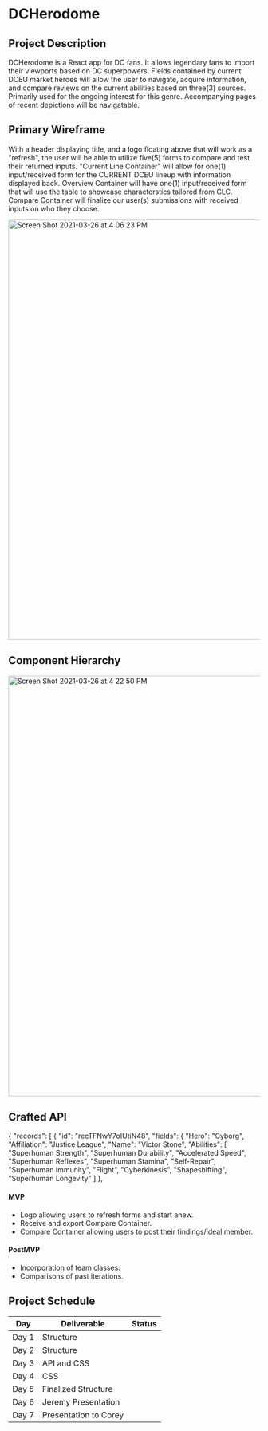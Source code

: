 <!-- # Getting Started with Create React App

This project was bootstrapped with [Create React App](https://github.com/facebook/create-react-app).

## Available Scripts

In the project directory, you can run:

### `npm start`

Runs the app in the development mode.\
Open [http://localhost:3000](http://localhost:3000) to view it in the browser.

The page will reload if you make edits.\
You will also see any lint errors in the console.

### `npm test`

Launches the test runner in the interactive watch mode.\
See the section about [running tests](https://facebook.github.io/create-react-app/docs/running-tests) for more information.

### `npm run build`

Builds the app for production to the `build` folder.\
It correctly bundles React in production mode and optimizes the build for the best performance.

The build is minified and the filenames include the hashes.\
Your app is ready to be deployed!

See the section about [deployment](https://facebook.github.io/create-react-app/docs/deployment) for more information.

### `npm run eject`

**Note: this is a one-way operation. Once you `eject`, you can’t go back!**

If you aren’t satisfied with the build tool and configuration choices, you can `eject` at any time. This command will remove the single build dependency from your project.

Instead, it will copy all the configuration files and the transitive dependencies (webpack, Babel, ESLint, etc) right into your project so you have full control over them. All of the commands except `eject` will still work, but they will point to the copied scripts so you can tweak them. At this point you’re on your own.

You don’t have to ever use `eject`. The curated feature set is suitable for small and middle deployments, and you shouldn’t feel obligated to use this feature. However we understand that this tool wouldn’t be useful if you couldn’t customize it when you are ready for it.

## Learn More

You can learn more in the [Create React App documentation](https://facebook.github.io/create-react-app/docs/getting-started).

To learn React, check out the [React documentation](https://reactjs.org/).

### Code Splitting

This section has moved here: [https://facebook.github.io/create-react-app/docs/code-splitting](https://facebook.github.io/create-react-app/docs/code-splitting)

### Analyzing the Bundle Size

This section has moved here: [https://facebook.github.io/create-react-app/docs/analyzing-the-bundle-size](https://facebook.github.io/create-react-app/docs/analyzing-the-bundle-size)

### Making a Progressive Web App

This section has moved here: [https://facebook.github.io/create-react-app/docs/making-a-progressive-web-app](https://facebook.github.io/create-react-app/docs/making-a-progressive-web-app)

### Advanced Configuration

This section has moved here: [https://facebook.github.io/create-react-app/docs/advanced-configuration](https://facebook.github.io/create-react-app/docs/advanced-configuration)

### Deployment

This section has moved here: [https://facebook.github.io/create-react-app/docs/deployment](https://facebook.github.io/create-react-app/docs/deployment)

### `npm run build` fails to minify

This section has moved here: [https://facebook.github.io/create-react-app/docs/troubleshooting#npm-run-build-fails-to-minify](https://facebook.github.io/create-react-app/docs/troubleshooting#npm-run-build-fails-to-minify) -->

# DCHerodome

## Project Description

DCHerodome is a React app for DC fans. It allows legendary fans to import their viewports based on DC superpowers. Fields contained by current DCEU market heroes will allow the user to navigate, acquire information, and compare reviews on the current abilities based on three(3) sources. Primarily used for the ongoing interest for this genre. Accompanying pages of recent depictions will be navigatable.

## Primary Wireframe

With a header displaying title, and a logo floating above that will work as a "refresh", the user will be able to utilize five(5) forms to compare and test their returned inputs. "Current Line Container" will allow for one(1) input/received form for the CURRENT DCEU lineup with information displayed back. Overview Container will have one(1) input/received form that will use the table to showcase characterstics tailored from CLC. Compare Container will finalize our user(s) submissions with received inputs on who they choose.

<img width="842" alt="Screen Shot 2021-03-26 at 4 06 23 PM" src="https://user-images.githubusercontent.com/80211439/112687022-3b183400-8e4d-11eb-922d-563221bbf622.png">

## Component Hierarchy

<img width="843" alt="Screen Shot 2021-03-26 at 4 22 50 PM" src="https://user-images.githubusercontent.com/80211439/112688635-892e3700-8e4f-11eb-97bf-1a9298344fcc.png">

## Crafted API

{
"records": [
{
"id": "recTFNwY7oIUtiN48",
"fields": {
"Hero": "Cyborg",
"Affiliation": "Justice League",
"Name": "Victor Stone",
"Abilities": [
"Superhuman Strength",
"Superhuman Durability",
"Accelerated Speed",
"Superhuman Reflexes",
"Superhuman Stamina",
"Self-Repair",
"Superhuman Immunity",
"Flight",
"Cyberkinesis",
"Shapeshifting",
"Superhuman Longevity"
]
},

#### MVP

- Logo allowing users to refresh forms and start anew.
- Receive and export Compare Container.
- Compare Container allowing users to post their findings/ideal member.

#### PostMVP

- Incorporation of team classes.
- Comparisons of past iterations.

## Project Schedule

| Day   | Deliverable           | Status |
| ----- | --------------------- | ------ |
| Day 1 | Structure             |        |
| Day 2 | Structure             |        |
| Day 3 | API and CSS           |        |
| Day 4 | CSS                   |        |
| Day 5 | Finalized Structure   |        |
| Day 6 | Jeremy Presentation   |        |
| Day 7 | Presentation to Corey |        |
